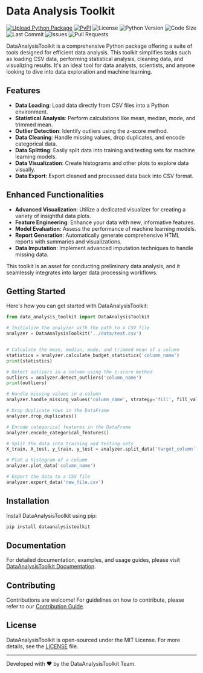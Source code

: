 # Data Analysis Toolkit

[![Upload Python Package](https://github.com/thomasthaddeus/DataAnalysisToolkit/actions/workflows/python-publish.yml/badge.svg)](https://github.com/thomasthaddeus/DataAnalysisToolkit/actions/workflows/python-publish.yml) [![PyPI](https://img.shields.io/pypi/v/DataAnalysisToolkit.svg)](https://pypi.org/project/DataAnalysisToolkit/) ![License](https://img.shields.io/github/license/thomasthaddeus/DataAnalysisToolkit.svg) ![Python Version](https://img.shields.io/pypi/pyversions/DataAnalysisToolkit.svg) ![Code Size](https://img.shields.io/github/languages/code-size/thomasthaddeus/DataAnalysisToolkit.svg) ![Last Commit](https://img.shields.io/github/last-commit/thomasthaddeus/DataAnalysisToolkit.svg) ![Issues](https://img.shields.io/github/issues-raw/thomasthaddeus/DataAnalysisToolkit.svg) ![Pull Requests](https://img.shields.io/github/issues-pr/thomasthaddeus/DataAnalysisToolkit.svg)

DataAnalysisToolkit is a comprehensive Python package offering a suite of tools designed for efficient data analysis. This toolkit simplifies tasks such as loading CSV data, performing statistical analysis, cleaning data, and visualizing results. It's an ideal tool for data analysts, scientists, and anyone looking to dive into data exploration and machine learning.

## Features

- **Data Loading**: Load data directly from CSV files into a Python environment.
- **Statistical Analysis**: Perform calculations like mean, median, mode, and trimmed mean.
- **Outlier Detection**: Identify outliers using the z-score method.
- **Data Cleaning**: Handle missing values, drop duplicates, and encode categorical data.
- **Data Splitting**: Easily split data into training and testing sets for machine learning models.
- **Data Visualization**: Create histograms and other plots to explore data visually.
- **Data Export**: Export cleaned and processed data back into CSV format.

## Enhanced Functionalities

- **Advanced Visualization**: Utilize a dedicated visualizer for creating a variety of insightful data plots.
- **Feature Engineering**: Enhance your data with new, informative features.
- **Model Evaluation**: Assess the performance of machine learning models.
- **Report Generation**: Automatically generate comprehensive HTML reports with summaries and visualizations.
- **Data Imputation**: Implement advanced imputation techniques to handle missing data.

This toolkit is an asset for conducting preliminary data analysis, and it seamlessly integrates into larger data processing workflows.

## Getting Started

Here's how you can get started with DataAnalysisToolkit:

```python
from data_analysis_toolkit import DataAnalysisToolkit

# Initialize the analyzer with the path to a CSV file
analyzer = DataAnalysisToolkit('../data/test.csv')


# Calculate the mean, median, mode, and trimmed mean of a column
statistics = analyzer.calculate_budget_statistics('column_name')
print(statistics)

# Detect outliers in a column using the z-score method
outliers = analyzer.detect_outliers('column_name')
print(outliers)

# Handle missing values in a column
analyzer.handle_missing_values('column_name', strategy='fill', fill_value=0)

# Drop duplicate rows in the DataFrame
analyzer.drop_duplicates()

# Encode categorical features in the DataFrame
analyzer.encode_categorical_features()

# Split the data into training and testing sets
X_train, X_test, y_train, y_test = analyzer.split_data('target_column')

# Plot a histogram of a column
analyzer.plot_data('column_name')

# Export the data to a CSV file
analyzer.export_data('new_file.csv')
```

## Installation

Install DataAnalysisToolkit using pip:

```bash
pip install dataanalysistoolkit
```

## Documentation

For detailed documentation, examples, and usage guides, please visit [DataAnalysisToolkit Documentation](https://github.com/thomasthaddeus/DataAnalysisToolkit/wiki).

## Contributing

Contributions are welcome! For guidelines on how to contribute, please refer to our [Contribution Guide](https://github.com/thomasthaddeus/DataAnalysisToolkit/CONTRIBUTING.md).

## License

DataAnalysisToolkit is open-sourced under the MIT License. For more details, see the [LICENSE](./LICENSE) file.

---

Developed with ❤ by the DataAnalysisToolkit Team.
